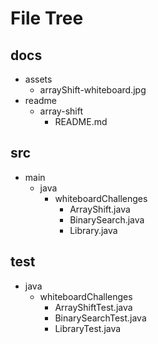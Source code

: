 # File Tree
## docs
  - assets
    - arrayShift-whiteboard.jpg
  - readme
    - array-shift
      - README.md
## src
  - main
    - java
      - whiteboardChallenges
        - ArrayShift.java
        - BinarySearch.java
        - Library.java
## test
  - java
    - whiteboardChallenges
      - ArrayShiftTest.java
      - BinarySearchTest.java
      - LibraryTest.java

